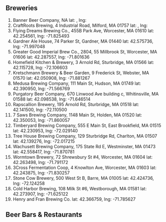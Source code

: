 ## Breweries

1. Banner Beer Company, NA
lat: ,
lng: 
2. CraftRoots Brewing, 4 Industrial Road, Milford, MA 01757
lat: ,
lng: 
3. Flying Dreams Brewing Co., 455B Park Ave, Worcester, MA 01610
lat: 42.254561,
lng: -71.825493
4. Gardner Ale House, 74 Parker St, Gardner, MA 01440
lat: 42.575736,
lng: -71.997048
5. Greater Good Imperial Brew Co., 2804, 55 Millbrook St, Worcester, MA 01606
lat: 42.287557,
lng: -71.801636
6. Homefield Kitchen & Brewery, 3 Arnold Rd, Sturbridge, MA 01566
lat: 42.115728,
lng: -72.106603
7. Kretschmann Brewery & Beer Garden, 9 Frederick St, Webster, MA 01570
lat: 42.050908,
lng: -71.881267
8. Medusa Brewing Company, 111 Main St, Hudson, MA 01749
lat: 42.390950,
lng: -71.566769
9. Purgatory Beer Company, 670 Linwood Ave building c, Whitinsville, MA 01588
lat: 42.098538,
lng: -71.646514
10. Rapscallion Brewery, 195 Arnold Rd, Sturbridge, MA 01518
lat: 42.141500,
lng: -72.110500
11. 7 Saws Brewing Company, 1148 Main St, Holden, MA 01520
lat: 42.350053,
lng: -71.860057
12. Timberyard Brewing Company, 555 E Main St, East Brookfield, MA 01515
lat: 42.230953,
lng: -72.029140
13. Tree House Brewing Company, 129 Sturbridge Rd, Charlton, MA 01507
lat: 42.139276,
lng: -72.017215
14. Wachusett Brewing Company, 175 State Rd E, Westminster, MA 01473
lat: 42.558417,
lng: -71.870781
15. Wormtown Brewery, 72 Shrewsbury St #4, Worcester, MA 01604
lat: 42.263498,
lng: -71.791172
16. 3Cross Fermentation Coop, 4 Knowlton Ave, Worcester, MA 01603
lat: 42.243875,
lng: -71.830257
17. Stone Cow Brewery, 500 West St B, Barre, MA 01005
lat: 42.424736,
lng: -72.124258
18. Cold Harbor Brewing, 108 Milk St #6, Westborough, MA 01581
lat: 42.273907,
lng: -71.625122
19. Henry and Fran Brewing Co.
lat: 42.366759,
lng: -71.785627


## Beer Bars & Restaurants